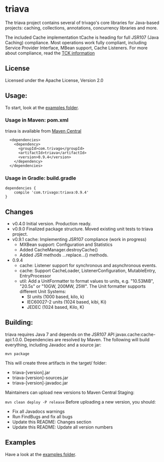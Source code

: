 # triava

The triava project contains several of trivago's core libraries for Java-based projects: caching, collections, annotations, concurrency libraries and more.

The included Cache implementation tCache is heading for full JSR107 (Java Caching) compliance. Most operations work fully compliant, including Service Provider Interface, MBean support, Cache Listeners. For more about compliance, read the [TCK information](./tck/README.md) 

## License
Licensed under the Apache License, Version 2.0

## Usage:
To start, look at the [examples folder](./src/examples/java/com/trivago/examples).

### Usage in Maven: pom.xml
triava is available from [Maven Central](http://search.maven.org/#search|ga|1|a%3A%22triava%22)

```
  <dependencies>
    <dependency>
      <groupId>com.trivago</groupId>
      <artifactId>triava</artifactId>
      <version>0.9.4</version>
    </dependency>
  </dependencies>
```


### Usage in Gradle: build.gradle
```
dependencies {
	compile 'com.trivago:triava:0.9.4'
}
```

## Changes ##
- v0.4.0 Initial version. Production ready.
- v0.9.0 Finalized package structure. Moved existing unit tests to triava project.
- v0.9.1 cache: Implementing JSR107 compliance (work in progress)
    - MXBean support: Configuration and Statistics
    - Added CacheManager.destroyCache()
    - Added JSR methods ...replace...() methods.
- 0.9.4
    - cache: Listener support for synchronous and asynchronous events.
    - cache: Support CacheLoader, ListenerConfiguration, MutableEntry, EntryProcessor
    - util: Add a UnitFormatter to format values to units, e.g. "10.53MiB", "20.5s" or "10GW, 200MW, 25W". The Unit formatter supports different Unit Systems:
        - SI units (1000 based, kilo, k)
        - IEC60027-2 units (1024 based, kibi, Ki)
        - JEDEC (1024 based, Kilo, K)


## Building:
triava requires Java 7 and depends on the JSR107 API javax.cache:cache-api:1.0.0. Dependencies are resolved by Maven. The following will build everything, including Javadoc and a source jar:

`mvn package`

This will create three artifacts in the target/ folder:

- triava-[version].jar
- triava-[version]-sources.jar
- triava-[version]-javadoc.jar

Maintainers can upload new versions to Maven Central Staging:
 
`mvn clean deploy -P release` 
Before uploading a new version, you should:
 - Fix all Javadocs warnings
 - Run FindBugs and fix all bugs
 - Update this README: Changes section
 - Update this README: Update all version numbers
   

## Examples
Have a look at the [examples folder](./src/examples/java/com/trivago/examples).
